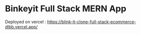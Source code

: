# Binkeyit Full Stack MERN App

Deployed on vercel : https://blink-it-clone-full-stack-ecommerce-dlbb.vercel.app/

